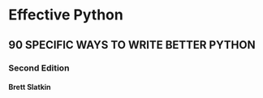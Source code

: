 # Effective Python
## 90 SPECIFIC WAYS TO WRITE BETTER PYTHON
### Second Edition
#### Brett Slatkin
